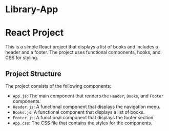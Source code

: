 # Library-App

# React Project

This is a simple React project that displays a list of books and includes a header and a footer. The project uses functional components, hooks, and CSS for styling.

## Project Structure

The project consists of the following components:

- `App.js`: The main component that renders the `Header`, `Books`, and `Footer` components.
- `Header.js`: A functional component that displays the navigation menu.
- `Books.js`: A functional component that displays a list of books.
- `Footer.js`: A functional component that displays the footer section.
- `App.css`: The CSS file that contains the styles for the components.
